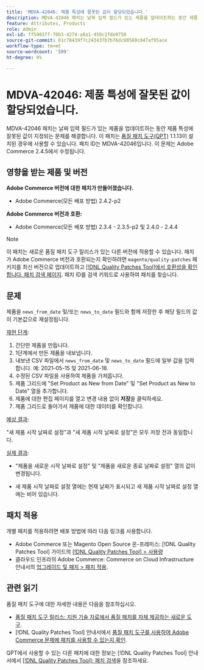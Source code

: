 ```yaml
---
title: 'MDVA-42046: 제품 특성에 잘못된 값이 할당되었습니다.'
description: MDVA-42046 패치는 날짜 입력 필드가 있는 제품을 업데이트하는 동안 제품 특성에 잘못된 값이 지정되는 문제를 해결합니다. 이 패치는 [Quality Patches Tool (QPT)](https://experienceleague.adobe.com/ko/docs/commerce-knowledge-base/kb/announcements/commerce-announcements/magento-quality-patches-released-new-tool-to-self-serve-quality-patches) 1.1.13이 설치된 경우 사용할 수 있습니다. 패치 ID는 MDVA-42046입니다. 이 문제는 Adobe Commerce 2.4.5에서 수정됩니다.
feature: Attributes, Products
role: Admin
exl-id: ff5903ff-70b3-4274-a8a1-450c2fde9750
source-git-commit: 81c78439f7c243437b7b76dc80560c847af95ace
workflow-type: tm+mt
source-wordcount: '509'
ht-degree: 0%

---
```


# MDVA-42046: 제품 특성에 잘못된 값이 할당되었습니다.

MDVA-42046 패치는 날짜 입력 필드가 있는 제품을 업데이트하는 동안 제품 특성에 잘못된 값이 지정되는 문제를 해결합니다. 이 패치는 [품질 패치 도구(QPT)](https://experienceleague.adobe.com/ko/docs/commerce-knowledge-base/kb/announcements/commerce-announcements/magento-quality-patches-released-new-tool-to-self-serve-quality-patches) 1.1.13이 설치된 경우에 사용할 수 있습니다. 패치 ID는 MDVA-42046입니다. 이 문제는 Adobe Commerce 2.4.5에서 수정됩니다.

## 영향을 받는 제품 및 버전

**Adobe Commerce 버전에 대한 패치가 만들어졌습니다.**

* Adobe Commerce(모든 배포 방법) 2.4.2-p2

**Adobe Commerce 버전과 호환:**

* Adobe Commerce(모든 배포 방법) 2.3.4 - 2.3.5-p2 및 2.4.0 - 2.4.4

>[!NOTE]
>
>이 패치는 새로운 품질 패치 도구 릴리스가 있는 다른 버전에 적용할 수 있습니다. 패치가 Adobe Commerce 버전과 호환되는지 확인하려면 `magento/quality-patches` 패키지를 최신 버전으로 업데이트하고 [[!DNL Quality Patches Tool]에서 호환성을 확인합니다. 패치 검색 페이지](https://experienceleague.adobe.com/ko/docs/commerce-knowledge-base/kb/announcements/commerce-announcements/magento-quality-patches-released-new-tool-to-self-serve-quality-patches). 패치 ID를 검색 키워드로 사용하여 패치를 찾습니다.

## 문제

제품을 `news_from_date` 및/또는 `news_to_date` 필드와 함께 저장한 후 해당 필드의 값이 기본값으로 재설정됩니다.

<u>재현 단계</u>:

1. 간단한 제품을 만듭니다.
1. 1단계에서 만든 제품을 내보냅니다.
1. 내보낸 CSV 파일에서 `news_from_date` 및 `news_to_date` 필드에 일부 값을 입력합니다. 예: 2021-05-15 및 2021-06-18.
1. 수정된 CSV 파일을 사용하여 제품을 가져옵니다.
1. 제품 그리드에 &quot;Set Product as New from Date&quot; 및 &quot;Set Product as New to Date&quot; 열을 추가합니다.
1. 제품에 대한 편집 페이지를 열고 변경 내용 없이 **저장**&#x200B;을 클릭하세요.
1. 제품 그리드로 돌아가서 제품에 대한 데이터를 확인합니다.

<u>예상 결과</u>:

&quot;새 제품 시작 날짜로 설정&quot;과 &quot;새 제품 시작 날짜로 설정&quot;은 모두 저장 전과 동일합니다.

<u>실제 결과</u>:

* &quot;제품을 새로운 시작 날짜로 설정&quot; 및 &quot;제품을 새로운 종료 날짜로 설정&quot; 열의 값이 변경됩니다.

* 새 제품 시작 날짜로 설정 열에는 현재 날짜가 표시되고 새 제품 시작 날짜로 설정 열에는 비어 있습니다.

## 패치 적용

개별 패치를 적용하려면 배포 방법에 따라 다음 링크를 사용합니다.

* Adobe Commerce 또는 Magento Open Source 온-프레미스: [!DNL Quality Patches Tool] 가이드의 [[!DNL Quality Patches Tool] > 사용량](/help/tools/quality-patches-tool/usage.md)
* 클라우드 인프라의 Adobe Commerce: Commerce on Cloud Infrastructure 안내서의 [업그레이드 및 패치 > 패치 적용](https://experienceleague.adobe.com/docs/commerce-cloud-service/user-guide/develop/upgrade/apply-patches.html?lang=ko).

## 관련 읽기

품질 패치 도구에 대한 자세한 내용은 다음을 참조하십시오.

* [품질 패치 도구 릴리스: 지원 기술 자료에서 품질 패치를 자체 제공하는 새로운 도구](https://experienceleague.adobe.com/ko/docs/commerce-knowledge-base/kb/announcements/commerce-announcements/magento-quality-patches-released-new-tool-to-self-serve-quality-patches).
* [!DNL Quality Patches Tool] 안내서에서 [품질 패치 도구를 사용하여 Adobe Commerce 문제에 패치를 사용할 수 있는지 확인](/help/tools/quality-patches-tool/patches-available-in-qpt/check-patch-for-magento-issue-with-magento-quality-patches.md).

QPT에서 사용할 수 있는 다른 패치에 대한 정보는 [!DNL Quality Patches Tool] 안내서에서 [[!DNL Quality Patches Tool]: 패치 검색](https://experienceleague.adobe.com/tools/commerce-quality-patches/index.html?lang=ko)을 참조하세요.
